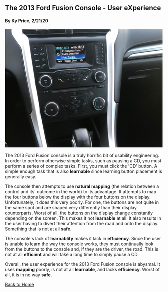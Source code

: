 ## The 2013 Ford Fusion Console - User eXperience
#### By Ky Price, 2/21/20

![alt text](../assets/fordfusion2013.jpg "Fusion Console")

The 2013 Ford Fusion console is a truly horrific bit of usability engineering. In order to perform otherwise simple tasks, such as pausing a CD, you must perform a series of complex tasks. First, you must click the 'CD' button. A simple enough task that is also **learnable** since learning button placement is generally easy. 

The console then attempts to use **natural mapping** (the relation between a control and its' outcome in the world) to its advantage. It attempts to map the four buttons below the display with the four buttons on the display. Unfortunately, it does this very poorly. For one, the buttons are not quite in the same spot and are shaped very differently than their display counterparts. Worst of all, the buttons on the display change constantly depending on the screen. This makes it not **learnable** at all. It also results in the user having to divert their attention from the road and onto the display. Something that is not at all **safe**. 

The console's lack of **learnablity** makes it lack in **efficiency**. Since the user is unable to learn the way the console works, they must continually look from the buttons to the console and, if they are the driver, the road. This is not at all **efficient** and will take a long time to simply pause a CD. 

Overall, the user experience for the 2013 Ford Fusion console is abysmal. It uses **mapping** poorly, is not at all **learnable**, and lacks **efficiency**. Worst of all, it is in no way **safe**. 

[Back to Home](../)
